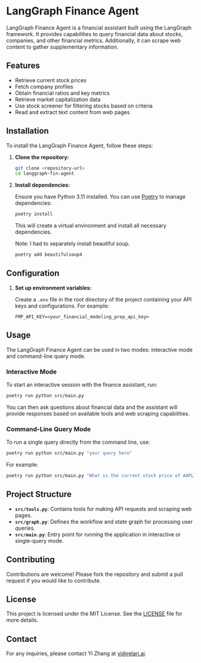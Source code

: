 # LangGraph Finance Agent

LangGraph Finance Agent is a financial assistant built using the LangGraph framework. It provides capabilities to query financial data about stocks, companies, and other financial metrics. Additionally, it can scrape web content to gather supplementary information.

## Features

- Retrieve current stock prices
- Fetch company profiles
- Obtain financial ratios and key metrics
- Retrieve market capitalization data
- Use stock screener for filtering stocks based on criteria
- Read and extract text content from web pages

## Installation

To install the LangGraph Finance Agent, follow these steps:

1. **Clone the repository:**

   ```bash
   git clone <repository-url>
   cd langgraph-fin-agent
   ```

2. **Install dependencies:**

   Ensure you have Python 3.11 installed. You can use [Poetry](https://python-poetry.org/) to manage dependencies:

   ```bash
   poetry install
   ```

   This will create a virtual environment and install all necessary dependencies.

   Note: I had to separately install beautiful soup.

   ```bash
   poetry add beautifulsoup4
   ```

## Configuration

1. **Set up environment variables:**

   Create a `.env` file in the root directory of the project containing your API keys and configurations. For example:

   ```plaintext
   FMP_API_KEY=<your_financial_modeling_prep_api_key>
   ```

## Usage

The LangGraph Finance Agent can be used in two modes: interactive mode and command-line query mode.

### Interactive Mode

To start an interactive session with the finance assistant, run:

```bash
poetry run python src/main.py
```

You can then ask questions about financial data and the assistant will provide responses based on available tools and web scraping capabilities.

### Command-Line Query Mode

To run a single query directly from the command line, use:

```bash
poetry run python src/main.py "your query here"
```

For example:

```bash
poetry run python src/main.py "What is the current stock price of AAPL?"
```

## Project Structure

- **`src/tools.py`**: Contains tools for making API requests and scraping web pages.
- **`src/graph.py`**: Defines the workflow and state graph for processing user queries.
- **`src/main.py`**: Entry point for running the application in interactive or single-query mode.

## Contributing

Contributions are welcome! Please fork the repository and submit a pull request if you would like to contribute.

## License

This project is licensed under the MIT License. See the [LICENSE](LICENSE) file for more details.

## Contact

For any inquiries, please contact Yi Zhang at yi@relari.ai.